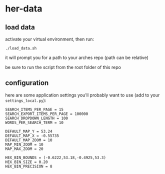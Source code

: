 # her-data

## load data
activate your virtual environment, then run:
```
./load_data.sh
```

it will prompt you for a path to your arches repo (path can be relative)

be sure to run the script from the root folder of this repo

## configuration

here are some application settings you'll probably want to use (add to your `settings_local.py`):
```
SEARCH_ITEMS_PER_PAGE = 15
SEARCH_EXPORT_ITEMS_PER_PAGE = 100000
SEARCH_DROPDOWN_LENGTH = 100
WORDS_PER_SEARCH_TERM = 10

DEFAULT_MAP_Y = 53.24
DEFAULT_MAP_X = -0.55735
DEFAULT_MAP_ZOOM = 10
MAP_MIN_ZOOM = 10
MAP_MAX_ZOOM = 20

HEX_BIN_BOUNDS = (-0.6222,53.18,-0.4925,53.3)
HEX_BIN_SIZE = 0.20
HEX_BIN_PRECISION = 8
```
